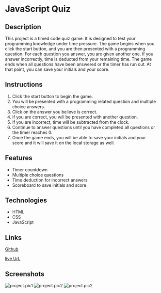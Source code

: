 # JavaScript Quiz


## Description
This project is a timed code quiz game. It is designed to test your programming knowledge under time pressure. The game begins when you click the start button, and you are then presented with a programming question. For each question you answer, you are given another one. If you answer incorrectly, time is deducted from your remaining time. The game ends when all questions have been answered or the timer has run out. At that point, you can save your initials and your score.

## Instructions
1. Click the start button to begin the game.
2. You will be presented with a programming related question and multiple choice answers.
3. Click on the answer you believe is correct.
4. If you are correct, you will be presented with another question.
5. If you are incorrect, time will be subtracted from the clock.
6. Continue to answer questions until you have completed all questions or the timer reaches 0.
7. Once the game ends, you will be able to save your initials and your score and it will save it on the local storage as well.

## Features
- Timer countdown
- Multiple choice questions
- Time deduction for incorrect answers
- Scoreboard to save initials and score

## Technologies
* HTML
* CSS
* JavaScript


## Links 
[Github](https://github.com/sunainaojha/JS-JavaScript-Quiz)

[live UrL](https://sunainaojha.github.io/Portfolio/)





## Screenshots
![project.pic1](./assets/images/project.pic1.png)
![project.pic2](./assets/images/project.pic2.png)
![project.pic2](./assets/images/project.pic3.png)
